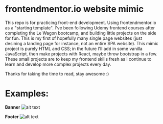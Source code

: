 # frontendmentor.io website mimic
This repo is for practicing front-end development. Using frontendmentor.io as a "starting template".
I've been following Udemy frontend courses after completing the Le Wagon bootcamp, and building little projects on the side for fun. This is my first of hopefully many single page websites (just desining a landing page for instance, not an entire SPA website).
This mimic project is purely HTML and CSS; in the future I'll add in some vanilla JavaScript, then make projects with React, maybe throw bootstrap in a few.
These small projects are to keep my frontend skills fresh as I continue to learn and develop more complex projects every day.

Thanks for taking the time to read, stay awesome :)

# Examples:

**Banner**
![alt text](https://troopl-portfolio.s3.eu-west-1.amazonaws.com/lxqeqrnihfctqtzw4gmcdjw2afxs?response-content-disposition=inline%3B%20filename%3D%22Screen%20Shot%202022-08-11%20at%206.09.27%20PM.png%22%3B%20filename%2A%3DUTF-8%27%27Screen%2520Shot%25202022-08-11%2520at%25206.09.27%2520PM.png&response-content-type=image%2Fpng&X-Amz-Algorithm=AWS4-HMAC-SHA256&X-Amz-Credential=AKIAJVWH45TXBJODL24A%2F20220811%2Feu-west-1%2Fs3%2Faws4_request&X-Amz-Date=20220811T222156Z&X-Amz-Expires=300&X-Amz-SignedHeaders=host&X-Amz-Signature=d82dbe7d69e76fdeedf2a01eea9e0603f5e84129f0445a5dea41ea9c406d17f0)

**Footer**
![alt text](https://troopl-portfolio.s3.eu-west-1.amazonaws.com/g09g2q9el06w1enj2x7fstsixjg1?response-content-disposition=inline%3B%20filename%3D%22Screen%20Shot%202022-08-11%20at%206.16.23%20PM.png%22%3B%20filename%2A%3DUTF-8%27%27Screen%2520Shot%25202022-08-11%2520at%25206.16.23%2520PM.png&response-content-type=image%2Fpng&X-Amz-Algorithm=AWS4-HMAC-SHA256&X-Amz-Credential=AKIAJVWH45TXBJODL24A%2F20220811%2Feu-west-1%2Fs3%2Faws4_request&X-Amz-Date=20220811T222156Z&X-Amz-Expires=300&X-Amz-SignedHeaders=host&X-Amz-Signature=4c03f97d61a9664df76edcc5cea1e58fe15427e6bc8ae050a2fece1f0435009a)
